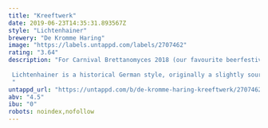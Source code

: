 ```yaml
---
title: "Kreeftwerk"
date: 2019-06-23T14:35:31.893567Z
style: "Lichtenhainer"
brewery: "De Kromme Haring"
image: "https://labels.untappd.com/labels/2707462"
rating: "3.64"
description: "For Carnival Brettanomyces 2018 (our favourite beerfestival) we invited German homebrewer, beer historian and yeast-maniac Benedikt Koch of Wilder Walt to brew something outrageous. We decided on a Lichtenhainer, with a funky twist.   Lichtenhainer is a historical German style, originally a slightly sour pale beer brewed with smoked malts and soured with lactic acid bacteria. We used Mud King, an ever evolving blend of wild yeasts and bacteria, for fermentation and then added peach puree to it. It is dry, fruity with subtle peachy and smokey flavours. Crazy, yet delicious! "
untappd_url: "https://untappd.com/b/de-kromme-haring-kreeftwerk/2707462"
abv: "4.5"
ibu: "0"
robots: noindex,nofollow
---
```

